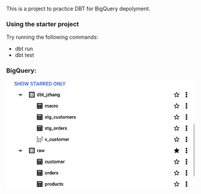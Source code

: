 This is a project to practice DBT for BigQuery depolyment.

### Using the starter project

Try running the following commands:
- dbt run
- dbt test


### BigQuery:
<img alt="image" src="BigQuery.png">
